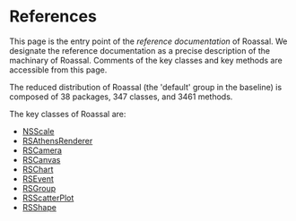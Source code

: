 # References
This page is the entry point of the _reference documentation_ of Roassal. We designate the reference documentation as a precise description of the machinary of Roassal. Comments of the key classes and key methods are accessible from this page.

The reduced distribution of Roassal (the 'default' group in the baseline) is composed of 38 packages, 347 classes, and 3461 methods.

The key classes of Roassal are:
- [NSScale](NSScale.md)
- [RSAthensRenderer](RSAthensRenderer.md)
- [RSCamera](RSCamera.md)
- [RSCanvas](RSCanvas.md)
- [RSChart](RSChart.md)
- [RSEvent](RSEvent.md)
- [RSGroup](RSGroup.md)
- [RSScatterPlot](RSScatterPlot.md)
- [RSShape](RSShape.md)

